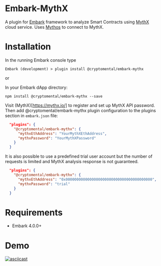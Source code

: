 Embark-MythX
======

A plugin for [Embark](https://github.com/embark-framework/embark) framework to analyze Smart Contracts using [MythX](https://mythx.io/) cloud service. Uses [Mythos](https://github.com/cleanunicorn/mythos) to connect to MythX.

Installation
======
In the running Embark console type

```Embark (development) > plugin install @cryptomental/embark-mythx```

or

In your Embark dApp directory:

```npm install @cryptomental/embark-mythx --save```

Visit (MythX)[https://mythx.io/] to register and set up MythX API password. Then add @cryptomental/embark-mythx plugin configuration to the plugins section in ```embark.json``` file:

```Json
  "plugins": {
    "@cryptomental/embark-mythx": {
      "mythxEthAddress": "YourMythXEthAddress",
      "mythxPassword": "YourMythXPassword"
    }
  }
```

It is also possible to use a predefined trial user account but the number of requests is limited and MythX analysis response is not guaranteed.

```Json
  "plugins": {
    "@cryptomental/embark-mythx": {
      "mythxEthAddress": "0x0000000000000000000000000000000000000000",
      "mythxPassword": "trial"
    }
  }
```

Requirements
======

- Embark 4.0.0+

Demo
======
[![asciicast](https://asciinema.org/a/DS6ikf1tiINEJjar9nxnUGXRK.svg)](https://asciinema.org/a/DS6ikf1tiINEJjar9nxnUGXRK)
